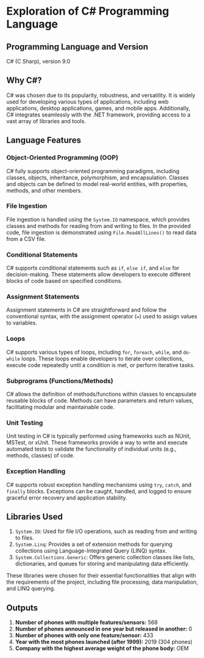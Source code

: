 # Exploration of C# Programming Language

## Programming Language and Version
C# (C Sharp), version 9.0

## Why C#?
C# was chosen due to its popularity, robustness, and versatility. It is widely used for developing various types of applications, including web applications, desktop applications, games, and mobile apps. Additionally, C# integrates seamlessly with the .NET framework, providing access to a vast array of libraries and tools.

## Language Features

### Object-Oriented Programming (OOP)
C# fully supports object-oriented programming paradigms, including classes, objects, inheritance, polymorphism, and encapsulation. Classes and objects can be defined to model real-world entities, with properties, methods, and other members.

### File Ingestion
File ingestion is handled using the `System.IO` namespace, which provides classes and methods for reading from and writing to files. In the provided code, file ingestion is demonstrated using `File.ReadAllLines()` to read data from a CSV file.

### Conditional Statements
C# supports conditional statements such as `if`, `else if`, and `else` for decision-making. These statements allow developers to execute different blocks of code based on specified conditions.

### Assignment Statements
Assignment statements in C# are straightforward and follow the conventional syntax, with the assignment operator (`=`) used to assign values to variables.

### Loops
C# supports various types of loops, including `for`, `foreach`, `while`, and `do-while` loops. These loops enable developers to iterate over collections, execute code repeatedly until a condition is met, or perform iterative tasks.

### Subprograms (Functions/Methods)
C# allows the definition of methods/functions within classes to encapsulate reusable blocks of code. Methods can have parameters and return values, facilitating modular and maintainable code.

### Unit Testing
Unit testing in C# is typically performed using frameworks such as NUnit, MSTest, or xUnit. These frameworks provide a way to write and execute automated tests to validate the functionality of individual units (e.g., methods, classes) of code.

### Exception Handling
C# supports robust exception handling mechanisms using `try`, `catch`, and `finally` blocks. Exceptions can be caught, handled, and logged to ensure graceful error recovery and application stability.

## Libraries Used

1. `System.IO`: Used for file I/O operations, such as reading from and writing to files.
2. `System.Linq`: Provides a set of extension methods for querying collections using Language-Integrated Query (LINQ) syntax.
3. `System.Collections.Generic`: Offers generic collection classes like lists, dictionaries, and queues for storing and manipulating data efficiently.

These libraries were chosen for their essential functionalities that align with the requirements of the project, including file processing, data manipulation, and LINQ querying.

## Outputs

1. **Number of phones with multiple features/sensors:** 568
2. **Number of phones announced in one year but released in another:** 0
3. **Number of phones with only one feature/sensor:** 433
4. **Year with the most phones launched (after 1999):** 2019 (304 phones)
5. **Company with the highest average weight of the phone body:** OEM



